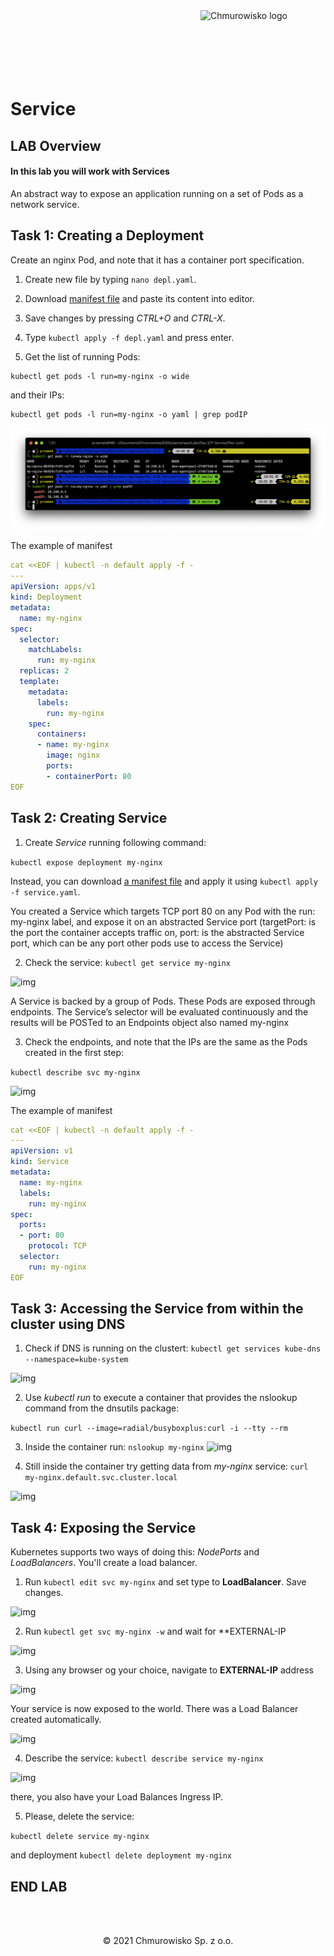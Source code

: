 <img src="../../../img/logo.png" alt="Chmurowisko logo" width="200" align="right">
<br><br>
<br><br>
<br><br>

# Service

## LAB Overview

#### In this lab you will work with Services

An abstract way to expose an application running on a set of Pods as a network service.

## Task 1: Creating a Deployment

Create an nginx Pod, and note that it has a container port specification.

1. Create new file by typing ```nano depl.yaml```.

2. Download [manifest file](./files/depl.yaml) and paste its content into editor.

3. Save changes by pressing *CTRL+O* and *CTRL-X*.

4. Type ```kubectl apply -f depl.yaml``` and press enter.

5. Get the list of running Pods:

```
kubectl get pods -l run=my-nginx -o wide
```
and their IPs:
```
kubectl get pods -l run=my-nginx -o yaml | grep podIP
```
![img](./img/s1.png)



The example of manifest

```yaml
cat <<EOF | kubectl -n default apply -f -
---
apiVersion: apps/v1
kind: Deployment
metadata:
  name: my-nginx
spec:
  selector:
    matchLabels:
      run: my-nginx
  replicas: 2
  template:
    metadata:
      labels:
        run: my-nginx
    spec:
      containers:
      - name: my-nginx
        image: nginx
        ports:
        - containerPort: 80
EOF
```


## Task 2: Creating Service

1. Create *Service* running following command:

```kubectl expose deployment my-nginx```

Instead, you can download [a manifest file](./files/service.yaml) and apply it using ```kubectl apply -f service.yaml```.

You created a Service which targets TCP port 80 on any Pod with the run: my-nginx label, and expose it on an abstracted Service port (targetPort: is the port the container accepts traffic on, port: is the abstracted Service port, which can be any port other pods use to access the Service)

2. Check the service: ```kubectl get service my-nginx```

![img](./img/s2.png)

A Service is backed by a group of Pods. These Pods are exposed through endpoints. The Service’s selector will be evaluated continuously and the results will be POSTed to an Endpoints object also named my-nginx

3. Check the endpoints, and note that the IPs are the same as the Pods created in the first step: 

```kubectl describe svc my-nginx ```

![img](./img/s3.png)


The example of manifest

```yaml
cat <<EOF | kubectl -n default apply -f -
---
apiVersion: v1
kind: Service
metadata:
  name: my-nginx
  labels:
    run: my-nginx
spec:
  ports:
  - port: 80
    protocol: TCP
  selector:
    run: my-nginx
EOF
```


## Task 3: Accessing the Service from within the cluster using DNS

1. Check if DNS is running on the clustert: 
```kubectl get services kube-dns --namespace=kube-system```

![img](./img/s4.png)

2. Use *kubectl run* to execute a container that provides the nslookup command from the dnsutils package:

```kubectl run curl --image=radial/busyboxplus:curl -i --tty --rm```

3. Inside the container run: ```nslookup my-nginx```
![img](./img/s5.png)

4. Still inside the container try getting data from *my-nginx* service:
```curl my-nginx.default.svc.cluster.local```

![img](./img/s6.png)

## Task 4: Exposing the Service

Kubernetes supports two ways of doing this: *NodePorts* and *LoadBalancers*. You'll create a load balancer.

1. Run ```kubectl edit svc my-nginx``` and set type to **LoadBalancer**. Save changes.

![img](./img/s7.png)

2. Run ```kubectl get svc my-nginx -w``` and wait for **EXTERNAL-IP

![img](./img/s8.png)

3. Using any browser og your choice, navigate to **EXTERNAL-IP** address

![img](./img/s9.png)

Your service is now exposed to the world. There was a Load Balancer created automatically.

![img](./img/s10.png)

4. Describe the service: ```kubectl describe service my-nginx```

![img](./img/s11.png)

there, you also have your Load Balances Ingress IP.

5. Please, delete the service:

```kubectl delete service my-nginx```

and deployment
```kubectl delete deployment my-nginx```

## END LAB

<br><br>

<center><p>&copy; 2021 Chmurowisko Sp. z o.o.<p></center>

